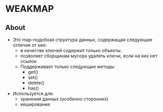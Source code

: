 # WEAKMAP

## About
- Это map-подобная структура данных, содержащая следующие отличия от нее:
  - в качестве ключей содержит только объекты.
  - позволяет сборщикам мусора удалять ключи, если на них нет ссылок.
  - Поддерживает только следующие методы:
    - get()
    - set()
    - delete()
    - has()
- Используется для:
    - хранения данных (особенно сторонних)
    - кеширования